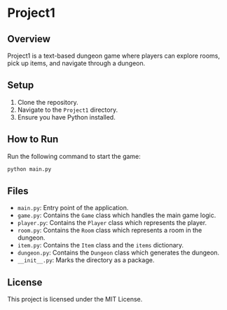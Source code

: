 # Project1

## Overview
Project1 is a text-based dungeon game where players can explore rooms, pick up items, and navigate through a dungeon.

## Setup
1. Clone the repository.
2. Navigate to the `Project1` directory.
3. Ensure you have Python installed.

## How to Run
Run the following command to start the game:
```bash
python main.py
```

## Files
- `main.py`: Entry point of the application.
- `game.py`: Contains the `Game` class which handles the main game logic.
- `player.py`: Contains the `Player` class which represents the player.
- `room.py`: Contains the `Room` class which represents a room in the dungeon.
- `item.py`: Contains the `Item` class and the `items` dictionary.
- `dungeon.py`: Contains the `Dungeon` class which generates the dungeon.
- `__init__.py`: Marks the directory as a package.

## License
This project is licensed under the MIT License.